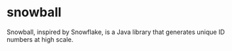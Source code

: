 snowball
========

Snowball, inspired by Snowflake, is a Java library that generates unique ID numbers at high scale.
